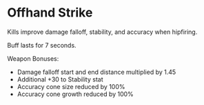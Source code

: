 # Offhand Strike
Kills improve damage falloff, stability, and accuracy when hipfiring.

Buff lasts for 7 seconds.

Weapon Bonuses:
* Damage falloff start and end distance multiplied by 1.45
* Additional +30 to Stability stat
* Accuracy cone size reduced by 100%
* Accuracy cone growth reduced by 100%
